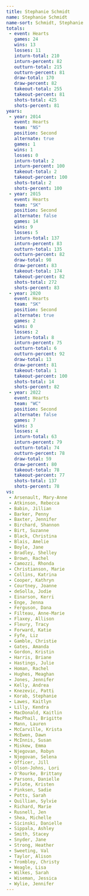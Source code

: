 ```yaml
---
title: Stephanie Schmidt
name: Stephanie Schmidt
name-sort: Schmidt, Stephanie
totals:
 - event: Hearts
   games: 24
   wins: 13
   losses: 11
   inturn-total: 210
   inturn-percent: 82
   outturn-total: 215
   outturn-percent: 81
   draw-total: 170
   draw-percent: 82
   takeout-total: 255
   takeout-percent: 81
   shots-total: 425
   shots-percent: 81
years:
 - year: 2014
   event: Hearts
   team: "NS"
   position: Second
   alternate: true
   games: 1
   wins: 1
   losses: 0
   inturn-total: 2
   inturn-percent: 100
   takeout-total: 2
   takeout-percent: 100
   shots-total: 2
   shots-percent: 100
 - year: 2015
   event: Hearts
   team: "SK"
   position: Second
   alternate: false
   games: 14
   wins: 9
   losses: 5
   inturn-total: 137
   inturn-percent: 83
   outturn-total: 135
   outturn-percent: 82
   draw-total: 98
   draw-percent: 83
   takeout-total: 174
   takeout-percent: 82
   shots-total: 272
   shots-percent: 83
 - year: 2020
   event: Hearts
   team: "SK"
   position: Second
   alternate: true
   games: 2
   wins: 0
   losses: 2
   inturn-total: 8
   inturn-percent: 75
   outturn-total: 6
   outturn-percent: 92
   draw-total: 13
   draw-percent: 81
   takeout-total: 1
   takeout-percent: 100
   shots-total: 14
   shots-percent: 82
 - year: 2022
   event: Hearts
   team: "WC"
   position: Second
   alternate: false
   games: 7
   wins: 3
   losses: 4
   inturn-total: 63
   inturn-percent: 79
   outturn-total: 74
   outturn-percent: 78
   draw-total: 59
   draw-percent: 80
   takeout-total: 78
   takeout-percent: 77
   shots-total: 137
   shots-percent: 78
vs:
 - Arsenault, Mary-Anne
 - Atkinson, Rebecca
 - Babin, Jillian
 - Barker, Penny
 - Baxter, Jennifer
 - Birchard, Shannon
 - Birt, Suzanne
 - Black, Christina
 - Blais, Amelie
 - Boyle, Jane
 - Bradley, Shelley
 - Brown, Rachel
 - Camozzi, Rhonda
 - Christianson, Marie
 - Collins, Katrina
 - Cooper, Kathryn
 - Courtney, Joanne
 - deSolla, Jodie
 - Einarson, Kerri
 - Enge, Jenna
 - Ferguson, Dana
 - Filteau, Anne-Marie
 - Flaxey, Allison
 - Fleury, Tracy
 - Forward, Katie
 - Fyfe, Liz
 - Gamble, Christie
 - Gates, Amanda
 - Gordon, Kristin
 - Harris, Briane
 - Hastings, Julie
 - Homan, Rachel
 - Hughes, Meaghan
 - Jones, Jennifer
 - Kelly, Andrea
 - Knezevic, Patti
 - Korab, Stephanie
 - Lawes, Kaitlyn
 - Lilly, Kendra
 - MacDonald, Kaitlin
 - MacPhail, Brigitte
 - Mann, Lauren
 - McCarville, Krista
 - McEwen, Dawn
 - McInnis, Susan
 - Miskew, Emma
 - Njegovan, Robyn
 - Njegovan, Selena
 - Officer, Jill
 - Olson-Johns, Lori
 - O'Rourke, Brittany
 - Parsons, Danielle
 - Pilote, Kristen
 - Pinksen, Sadie
 - Potts, Sarah
 - Quillian, Sylvie
 - Richard, Marie
 - Rusnell, Jen
 - Shea, Michelle
 - Sicinski, Danielle
 - Sippala, Ashley
 - Smith, Stacey
 - Snyder, Jane
 - Strong, Heather
 - Sweeting, Val
 - Taylor, Alison
 - Trombley, Christy
 - Weagle, Lisa
 - Wilkes, Sarah
 - Wiseman, Jessica
 - Wylie, Jennifer
---
```

